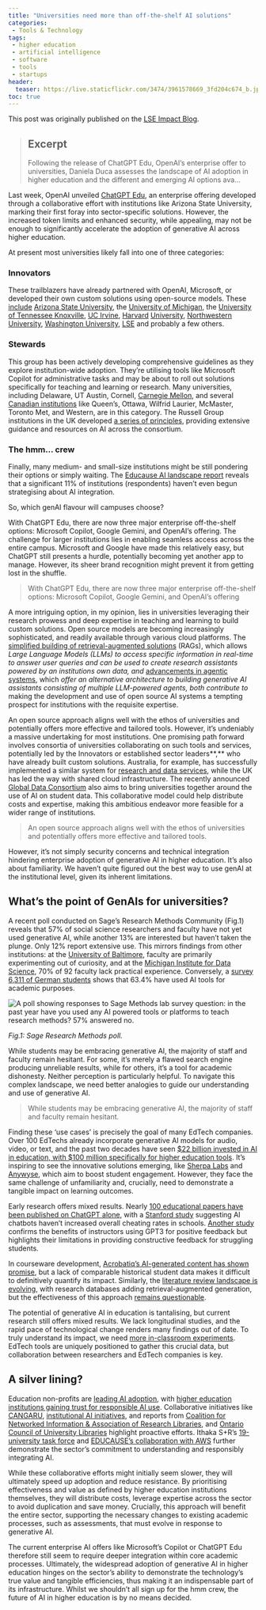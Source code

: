 ```yaml
---
title: "Universities need more than off-the-shelf AI solutions"
categories:
 - Tools & Technology
tags:
 - higher education
 - artificial intelligence
 - software
 - tools
 - startups
header:
  teaser: https://live.staticflickr.com/3474/3961578669_3fd204c674_b.jpg
toc: true
---
```



This post was originally published on the [LSE Impact Blog](https://blogs.lse.ac.uk/impactofsocialsciences/2024/06/05/universities-need-more-than-off-the-shelf-ai-solutions/).


> ## Excerpt
> Following the release of ChatGPT Edu, OpenAI’s enterprise offer to universities, Daniela Duca assesses the landscape of AI adoption in higher education and the different and emerging AI options ava…



Last week, OpenAI unveiled [ChatGPT Edu](https://openai.com/index/introducing-chatgpt-edu/), an enterprise offering developed through a collaborative effort with institutions like Arizona State University, marking their first foray into sector-specific solutions. However, the increased token limits and enhanced security, while appealing, may not be enough to significantly accelerate the adoption of generative AI across higher education.

At present most universities likely fall into one of three categories:

### Innovators

These trailblazers have already partnered with OpenAI, Microsoft, or developed their own custom solutions using open-source models. These [include](https://www.insidehighered.com/news/tech-innovation/artificial-intelligence/2024/03/21/universities-build-their-own-chatgpt-ai) [Arizona State University](https://newsroom.asu.edu/press-release/arizona-state-university-collaboration-openai-charts-future-ai-higher-education), the [University of Michigan](https://genai.umich.edu/), the [University of Tennessee Knoxville](https://utk.teamdynamix.com/TDClient/2277/OIT-Portal/KB/ArticleDet?ID=148577), [UC Irvine](https://news.uci.edu/2024/03/18/uc-irvine-launches-customized-generative-artificial-intelligence-tool/), [Harvard](https://lil.law.harvard.edu/blog/2024/02/12/warc-gpt-an-open-source-tool-for-exploring-web-archives-with-ai/) [University](https://huit.harvard.edu/ai-sandbox), [Northwestern University](https://www.it.northwestern.edu/about/news-events/2024/microsoft-copilot-available-university-community.html), [Washington University](https://www.studlife.com/news/2024/01/31/washington-university-launches-its-own-version-of-chatgpt), [LSE](https://info.lse.ac.uk/staff/divisions/Eden-Centre/Artificial-Intelligence-Education-and-Assessment/School-guidance) and probably a few others.

### Stewards

This group has been actively developing comprehensive guidelines as they explore institution-wide adoption. They’re utilising tools like Microsoft Copilot for administrative tasks and may be about to roll out solutions specifically for teaching and learning or research. Many universities, including Delaware, UT Austin, Cornell, [Carnegie Mellon](https://www.library.cmu.edu/about/news/2024-04/ai-literacy-hackathon), and several [Canadian institutions](https://ocul.on.ca/ocul-taskforce-ai-announcement) like Queen’s, Ottawa, Wilfrid Laurier, McMaster, Toronto Met, and Western, are in this category. The Russell Group institutions in the UK developed [a series of principles](https://russellgroup.ac.uk/media/6137/rg_ai_principles-final.pdf), providing extensive guidance and resources on AI across the consortium.

### The hmm… crew

Finally, many medium- and small-size institutions might be still pondering their options or simply waiting. The [Educause AI landscape report](https://library.educause.edu/resources/2024/2/2024-educause-ai-landscape-study) reveals that a significant 11% of institutions (respondents) haven’t even begun strategising about AI integration.

So, which genAI flavour will campuses choose?

With ChatGPT Edu, there are now three major enterprise off-the-shelf options: Microsoft Copilot, Google Gemini, and OpenAI’s offering. The challenge for larger institutions lies in enabling seamless access across the entire campus. Microsoft and Google have made this relatively easy, but ChatGPT still presents a hurdle, potentially becoming yet another app to manage. However, its sheer brand recognition might prevent it from getting lost in the shuffle.

> With ChatGPT Edu, there are now three major enterprise off-the-shelf options: Microsoft Copilot, Google Gemini, and OpenAI’s offering

A more intriguing option, in my opinion, lies in universities leveraging their research prowess and deep expertise in teaching and learning to build custom solutions. Open source models are becoming increasingly sophisticated, and readily available through various cloud platforms. The [simplified building of retrieval-augmented solutions](https://www.ibm.com/products/watsonx-ai) (RAGs), which allows _Large Language Models (LLMs) to access specific information in real-time to answer user queries and can be used to create research assistants powered by an institutions own data, and_ [advancements in agentic systems](https://youtu.be/sal78ACtGTc?si=6oOKdbOPWJ5UWTJ4), which _offer an alternative architecture to building generative AI assistants consisting of multiple LLM-powered agents, both contribute to_ making the development and use of open source AI systems a tempting prospect for institutions with the requisite expertise.

An open source approach aligns well with the ethos of universities and potentially offers more effective and tailored tools. However, it’s undeniably a massive undertaking for most institutions. One promising path forward involves consortia of universities collaborating on such tools and services, potentially led by the Innovators or established sector leaders**,** who have already built custom solutions. Australia, for example, has successfully implemented a similar system for [research and data services](https://riconnected.org.au/), while the UK has led the way with shared cloud infrastructure. The recently announced [Global Data Consortium](https://www.acenet.edu/Documents/Global-Data-Consortium-Working-Draft.pdf) also aims to bring universities together around the use of AI on student data. This collaborative model could help distribute costs and expertise, making this ambitious endeavor more feasible for a wider range of institutions.

> An open source approach aligns well with the ethos of universities and potentially offers more effective and tailored tools.

However, it’s not simply security concerns and technical integration hindering enterprise adoption of generative AI in higher education. It’s also about familiarity. We haven’t quite figured out the best way to use genAI at the institutional level, given its inherent limitations.

## What’s the point of GenAIs for universities?

A recent poll conducted on Sage’s Research Methods Community (Fig.1) reveals that 57% of social science researchers and faculty have not yet used generative AI, while another 13% are interested but haven’t taken the plunge. Only 12% report extensive use. This mirrors findings from other institutions: at the [University of Baltimore](https://drive.google.com/file/d/1ufdagea0Xm8TpiKsyvbr1Kp-kpez3z6Z/view), faculty are primarily experimenting out of curiosity, and at the [Michigan Institute for Data Science](https://assets.pubpub.org/9evdl9pm/Liu%2520&%2520Jagadish%2520(2024)_Just%2520Accepted-71708981791796.pdf), 70% of 92 faculty lack practical experience. Conversely, a [survey 6,311 of German students](https://www.nature.com/articles/s41599-023-02304-7) shows that 63.4% have used AI tools for academic purposes.

![A poll showing responses to Sage Methods lab survey question: in the past year have you used any AI powered tools or platforms to teach research methods? 57% answered no. ](https://i1.wp.com/blogsmedia.lse.ac.uk/blogs.dir/9/files/2024/06/Screenshot-2024-06-04-at-16.56.22.png?resize=1506%2C450&ssl=1 "A poll showing responses to Sage Methods lab survey question: in the past year have you used any AI powered tools or platforms to teach research methods? 57% answered no. ")

_Fig.1: Sage Research Methods poll._ 

While students may be embracing generative AI, the majority of staff and faculty remain hesitant. For some, it’s merely a flawed search engine producing unreliable results, while for others, it’s a tool for academic dishonesty. Neither perception is particularly helpful. To navigate this complex landscape, we need better analogies to guide our understanding and use of generative AI.

> While students may be embracing generative AI, the majority of staff and faculty remain hesitant.

Finding these ‘use cases’ is precisely the goal of many EdTech companies. Over 100 EdTechs already incorporate generative AI models for audio, video, or text, and the past two decades have seen [$22 billion invested in AI in education, with $100 million specifically for higher education tools](https://app.livestorm.co/holoniq/ai-in-higher-education-impact-and-opportunity/live?s=05b8db41-579b-4c03-b17a-50d181f73173). It’s inspiring to see the innovative solutions emerging, like [Sherpa Labs](https://sherpalabs.co/) and [Anywyse](https://www.anywyse.audio/), which aim to boost student engagement. However, they face the same challenge of unfamiliarity and, crucially, need to demonstrate a tangible impact on learning outcomes.

Early research offers mixed results. Nearly [100 educational papers have been published on ChatGPT alone](https://onlinelibrary.wiley.com/doi/abs/10.1111/jcal.12962), with a [Stanford study](https://ed.stanford.edu/news/what-do-ai-chatbots-really-mean-students-and-cheating) suggesting AI chatbots haven’t increased overall cheating rates in schools. [Another study](https://repository.isls.org/bitstream/1/10177/1/ICLS2023_2093-2094.pdf) confirms the benefits of instructors using GPT3 for positive feedback but highlights their limitations in providing constructive feedback for struggling students.

In courseware development, [Acrobatiq’s AI-generated content has shown promise](https://www.semanticscholar.org/reader/59db4a3cdb545988a2f41f68f797f2c4772d5446), but a lack of comparable historical student data makes it difficult to definitively quantify its impact. Similarly, the [literature review landscape is evolving](https://hdsr.mitpress.mit.edu/pub/xedo5giw/release/1), with research databases adding retrieval-augmented generation, but the effectiveness of this approach [remains questionable](https://scholarlykitchen.sspnet.org/2024/02/21/guest-post-there-is-more-to-reliable-chatbots-than-providing-scientific-references-the-case-of-scopusai/).

The potential of generative AI in education is tantalising, but current research still offers mixed results. We lack longitudinal studies, and the rapid pace of technological change renders many findings out of date. To truly understand its impact, we need [more in-classroom experiments](https://blogs.lse.ac.uk/impactofsocialsciences/2024/05/22/to-improve-their-courses-educators-should-respond-to-how-students-actually-use-ai/). EdTech tools are uniquely positioned to gather this crucial data, but collaboration between researchers and EdTech companies is key.

## A silver lining?

Education non-profits are [leading AI adoption](https://projectevident.org/wp-content/uploads/2024/02/Inspiring-Action-HAIPE-AI-report.pdf), with [higher education institutions gaining trust for responsible AI use](https://www.insidehighered.com/news/quick-takes/2024/04/09/report-higher-education-most-trusted-source-handle-ai#:~:text=While%2520the%2520public%2520remains%2520cautious,business%2520intelligence%2520group%2520Morning%2520Consult.). Collaborative initiatives like [CANGARU](https://www.science.org/content/article/should-researchers-use-ai-write-papers-group-aims-community-driven-standards), [institutional AI initiatives](https://www.princeton.edu/news/2024/03/18/ai-princeton-pushing-limits-accelerating-discovery-and-serving-humanity), and reports from [Coalition for Networked Information & Association of Research Libraries](https://www.cni.org/pbs/the-arl-cni-task-force-on-ai-futures-scenarios-for-the-research-enterprise-and-research-libraries), and [Ontario Council of University Libraries](https://ocul.on.ca/sites/default/files/20240305_OCUL-TFMLAI_InterimReport.pdf) highlight proactive efforts. Ithaka S+R’s [19-university task force](https://sr.ithaka.org/blog/making-ai-generative-for-higher-education-2/) and [EDUCAUSE’s collaboration with AWS](https://library.educause.edu/resources/2024/4/higher-education-generative-ai-readiness-assessment) further demonstrate the sector’s commitment to understanding and responsibly integrating AI.

While these collaborative efforts might initially seem slower, they will ultimately speed up adoption and reduce resistance. By prioritising effectiveness and value as defined by higher education institutions themselves, they will distribute costs, leverage expertise across the sector to avoid duplication and save money. Crucially, this approach will benefit the entire sector, supporting the necessary changes to existing academic processes, such as assessments, that must evolve in response to generative AI.

The current enterprise AI offers like Microsoft’s Copilot or ChatGPT Edu therefore still seem to require deeper integration within core academic processes. Ultimately, the widespread adoption of generative AI in higher education hinges on the sector’s ability to demonstrate the technology’s true value and tangible efficiencies, thus making it an indispensable part of its infrastructure. Whilst we shouldn’t all sign up for the hmm crew, the future of AI in higher education is by no means decided.
